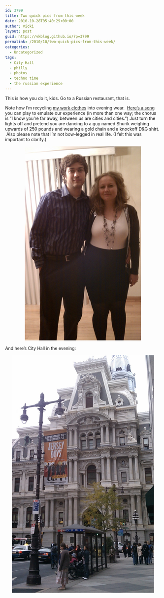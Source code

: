 ```yaml
---
id: 3799
title: Two quick pics from this week
date: 2010-10-28T05:40:29+00:00
author: Vicki
layout: post
guid: https://vkblog.github.io/?p=3799
permalink: /2010/10/two-quick-pics-from-this-week/
categories:
  - Uncategorized
tags:
  - City Hall
  - philly
  - photos
  - techno time
  - the russian experience
---
```

This is how you do it, kids. Go to a Russian restaurant, that is.

Note how I&#8217;m recycling [my work clothes](https://vkblog.github.io/2010/09/28/please-help-me-look-less-like-gaga-and-more-like-coco/) into evening wear.  [Here&#8217;s a song](http://www.youtube.com/watch?v=ypw0x55km5Q&feature=related) you can play to emulate our experience (in more than one way; the chorus is &#8220;I know you&#8217;re far away, between us are cities and cities.&#8221;) Just turn the lights off and pretend you are dancing to a guy named Shurik weighing upwards of 250 pounds and wearing a gold chain and a knockoff D&G shirt.  Also please note that I&#8217;m not bow-legged in real life. (I felt this was important to clarify.)

<p style="text-align: center;">
  <a href="https://raw.githubusercontent.com/vkblog/vkblog.github.io/master/public/img/2010/10/IMAG0448.jpg"><img class="aligncenter size-full wp-image-3800" title="IMAG0448" src="https://raw.githubusercontent.com/vkblog/vkblog.github.io/master/public/img/2010/10/IMAG0448.jpg" alt="" width="377" height="627" /></a>
</p>

<p style="text-align: left;">
  And here&#8217;s City Hall in the evening:
</p>

<p style="text-align: center;">
  <a href="https://raw.githubusercontent.com/vkblog/vkblog.github.io/master/public/img/2010/10/IMAG0451.jpg"><img class="aligncenter size-full wp-image-3801" title="IMAG0451" src="https://raw.githubusercontent.com/vkblog/vkblog.github.io/master/public/img/2010/10/IMAG0451.jpg" alt="" width="461" height="768" /></a>
</p>